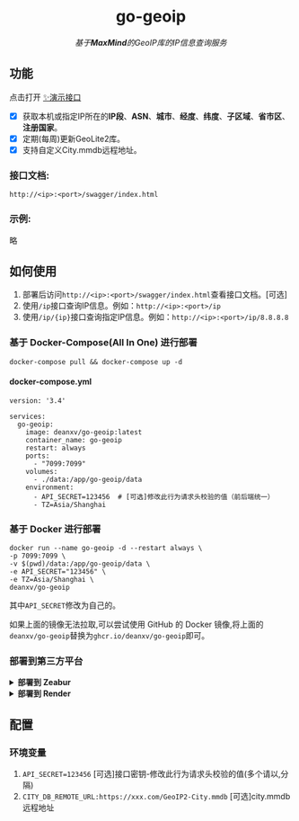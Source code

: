 <div align="center">

# go-geoip

_基于**MaxMind**的GeoIP库的IP信息查询服务_

</div>

## 功能

点击打开 [✨演示接口](https://ip.goeast.io/ip)

- [x] 获取本机或指定IP所在的**IP段**、**ASN**、**城市**、**经度**、**纬度**、**子区域**、**省市区**、**注册国家**。
- [x] 定期(每周)更新GeoLite2库。
- [x] 支持自定义City.mmdb远程地址。

### 接口文档:

`http://<ip>:<port>/swagger/index.html`

### 示例:

略

## 如何使用

1. 部署后访问`http://<ip>:<port>/swagger/index.html`查看接口文档。[可选]
2. 使用`/ip`接口查询IP信息。例如：`http://<ip>:<port>/ip`
3. 使用`/ip/{ip}`接口查询指定IP信息。例如：`http://<ip>:<port>/ip/8.8.8.8`

### 基于 Docker-Compose(All In One) 进行部署

```shell
docker-compose pull && docker-compose up -d
```

#### docker-compose.yml

```docker
version: '3.4'

services:
  go-geoip:
    image: deanxv/go-geoip:latest
    container_name: go-geoip
    restart: always
    ports:
      - "7099:7099"
    volumes:
      - ./data:/app/go-geoip/data
    environment:
      - API_SECRET=123456  # [可选]修改此行为请求头校验的值（前后端统一）
      - TZ=Asia/Shanghai
```

### 基于 Docker 进行部署

```docker
docker run --name go-geoip -d --restart always \
-p 7099:7099 \
-v $(pwd)/data:/app/go-geoip/data \
-e API_SECRET="123456" \
-e TZ=Asia/Shanghai \
deanxv/go-geoip
```

其中`API_SECRET`修改为自己的。

如果上面的镜像无法拉取,可以尝试使用 GitHub 的 Docker 镜像,将上面的`deanxv/go-geoip`替换为`ghcr.io/deanxv/go-geoip`即可。

### 部署到第三方平台

<details>
<summary><strong>部署到 Zeabur</strong></summary>
<div>

> Zeabur 的服务器在国外,自动解决了网络的问题,同时免费的额度也足够个人使用

点击一键部署:

**一键部署后 `API_SECRET`变量也需要替换！**

或手动部署:

1. 首先 **fork** 一份代码。
2. 进入 [Zeabur](https://zeabur.com?referralCode=deanxv),使用github登录,进入控制台。
3. 在 Service -> Add Service,选择 Git（第一次使用需要先授权）,选择你 fork 的仓库。
4. Deploy 会自动开始,先取消。
5. 添加环境变量

   `API_SECRET:123456` [可选]接口密钥-修改此行为请求头校验的值(多个请以,分隔)
   `TZ:Asia/Shanghai`

保存。

6. 选择 Redeploy。

</div>


</details>

<details>
<summary><strong>部署到 Render</strong></summary>
<div>

> Render 提供免费额度,绑卡后可以进一步提升额度

Render 可以直接部署 docker 镜像,不需要 fork 仓库：[Render](https://dashboard.render.com)

</div>
</details>

## 配置

### 环境变量

1. `API_SECRET=123456`  [可选]接口密钥-修改此行为请求头校验的值(多个请以,分隔)
2. `CITY_DB_REMOTE_URL:https://xxx.com/GeoIP2-City.mmdb`  [可选]city.mmdb远程地址